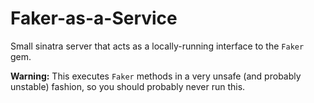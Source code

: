 # Faker-as-a-Service

Small sinatra server that acts as a locally-running interface to the `Faker` gem.

**Warning:** This executes `Faker` methods in a very unsafe (and probably unstable) fashion, so you should probably never run this.
